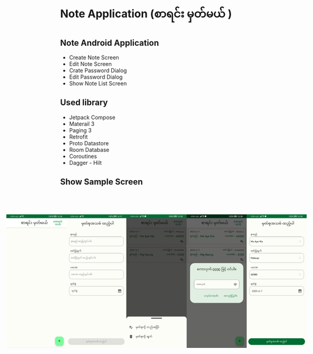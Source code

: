 # Note Application (စာရင်း မှတ်မယ် ) 
## Note Android Application 
+ Create Note Screen
+ Edit Note Screen 
+ Crate Password Dialog
+ Edit Password Dialog
+ Show Note List Screen 

## Used library
+ Jetpack Compose 
+ Materail 3
+ Paging 3
+ Retrofit
+ Proto Datastore 
+ Room Database
+ Coroutines
+ Dagger - Hilt

## Show Sample Screen 
<div style="display: flex; justify-content: center; padding: 55px; ">
<img src="https://github.com/ShineThyuZan/Credit_Note/blob/master/app/src/main/res/drawable-v24/home_scn.jpg" alt="Home Screenshot" width="180" height="350">
<img src="https://github.com/ShineThyuZan/Credit_Note/blob/master/app/src/main/res/drawable-v24/create_note.jpg" alt="Create Note Screenshot" width="180" height="350">
<img src="https://github.com/ShineThyuZan/Credit_Note/blob/master/app/src/main/res/drawable-v24/edit_actions.jpg" alt="Note Edit Actions Screenshot" width="180" height="350">
<img src="https://github.com/ShineThyuZan/Credit_Note/blob/master/app/src/main/res/drawable-v24/edit_scn.jpg" alt="Edit Screen Screenshot" width="180" height="350">
<img src="https://github.com/ShineThyuZan/Credit_Note/blob/master/app/src/main/res/drawable-v24/input_data.jpg" alt="Input Information Screenshot" width="180" height="350">
</div>

